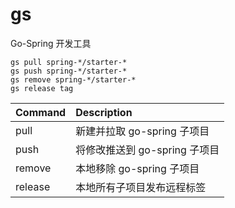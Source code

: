# gs
Go-Spring 开发工具

```
gs pull spring-*/starter-*
gs push spring-*/starter-*
gs remove spring-*/starter-*
gs release tag
```

| Command   | Description                   |
| :-----    | :-----                        |
| pull      | 新建并拉取 go-spring 子项目      |
| push      | 将修改推送到 go-spring 子项目    |
| remove    | 本地移除 go-spring 子项目       |
| release   | 本地所有子项目发布远程标签        |
